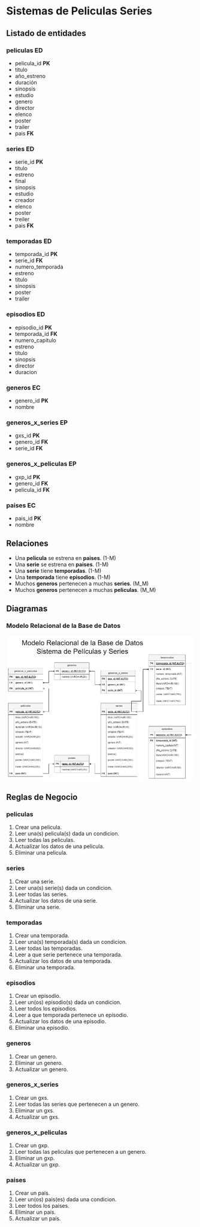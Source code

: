 # Sistemas de Peliculas Series

## Listado de entidades

### peliculas **ED**

- pelicula_id **PK**
- titulo 
- año_estreno
- duración
- sinopsis
- estudio
- genero 
- director
- elenco
- poster
- trailer 
- pais **FK**

### series **ED**

- serie_id **PK**
- titulo
- estreno
- final
- sinopsis
- estudio
- creador
- elenco 
- poster 
- treiler
- pais **FK**

### temporadas **ED**
- temporada_id **PK**
- serie_id **FK**
- numero_temporada
- estreno
- titulo
- sinopsis
- poster
- trailer

### episodios **ED**
- episodio_id **PK**
- temporada_id **FK**
- numero_capitulo
- estreno
- titulo
- sinopsis
- director
- duracion

### generos **EC**
- genero_id **PK**
- nombre

### generos_x_series **EP**
- gxs_id **PK**
- genero_id **FK**
- serie_id **FK**

### generos_x_peliculas **EP**
- gxp_id **PK**
- genero_id **FK**
- pelicula_id **FK**

### paises **EC**
- pais_id **PK**
- nombre 

## Relaciones

- Una **pelicula** se estrena en **paises**. (1-M) 
- Una **serie** se estrena en **paises**. (1-M)
- Una **serie** tiene **temporadas**. (1-M)
- Una **temporada** tiene **episodios**. (1-M)
- Muchos **generos** pertenecen a muchas **series**. (M_M)
- Muchos **generos** pertenecen a muchas **peliculas**. (M_M)

## Diagramas 

### Modelo Relacional de la Base de Datos

![Modelo relacional](PeliculasSeries_ModeloRelacional.png)

## Reglas de Negocio

### peliculas
1. Crear una pelicula.
1. Leer una(s) pelicula(s) dada un condicion.
1. Leer todas las peliculas.
1. Actualizar los datos de una pelicula.
1. Eliminar una pelicula.

### series
1. Crear una serie.
1. Leer una(s) serie(s) dada un condicion.
1. Leer todas las series.
1. Actualizar los datos de una serie.
1. Eliminar una serie.

### temporadas
1. Crear una temporada.
1. Leer una(s) temporada(s) dada un condicion.
1. Leer todas las temporadas.
1. Leer a que serie pertenece una temporada. 
1. Actualizar los datos de una temporada.
1. Eliminar una temporada.

### episodios
1. Crear un episodio.
1. Leer un(os) episodio(s) dada un condicion.
1. Leer todos los episodios.
1. Leer a que temporada pertenece un episodio.
1. Actualizar los datos de una episodio.
1. Eliminar una episodio.

### generos 
1. Crear un genero.
1. Eliminar un genero.
1. Actualizar un genero.

### generos_x_series 
1. Crear un gxs.
1. Leer todas las series que pertenecen a un genero.
1. Eliminar un gxs. 
1. Actualizar un gxs.

### generos_x_peliculas 
1. Crear un gxp.
1. Leer todas las peliculas que pertenecen a un genero.
1. Eliminar un gxp. 
1. Actualizar un gxp.

### paises
1. Crear un país.
1. Leer un(os) pais(es) dada una condicion.
1. Leer todos los paises.
1. Eliminar un país.
1. Actualizar un país.